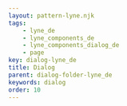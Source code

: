 ```yaml
---
layout: pattern-lyne.njk
tags: 
    - lyne_de
    - lyne_components_de
    - lyne_components_dialog_de
    - page
key: dialog-lyne_de
title: Dialog
parent: dialog-folder-lyne_de
keywords: dialog
order: 10
---
```

